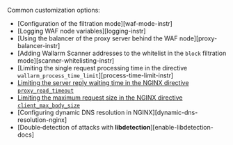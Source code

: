 Common customization options:

* [Configuration of the filtration mode][waf-mode-instr]
* [Logging WAF node variables][logging-instr]
* [Using the balancer of the proxy server behind the WAF node][proxy-balancer-instr]
* [Adding Wallarm Scanner addresses to the whitelist in the `block` filtration mode][scanner-whitelisting-instr]
* [Limiting the single request processing time in the directive `wallarm_process_time_limit`][process-time-limit-instr]
* [Limiting the server reply waiting time in the NGINX directive `proxy_read_timeout`](https://nginx.org/en/docs/http/ngx_http_proxy_module.html#proxy_read_timeout)
* [Limiting the maximum request size in the NGINX directive `client_max_body_size`](https://nginx.org/en/docs/http/ngx_http_core_module.html#client_max_body_size)
* [Configuring dynamic DNS resolution in NGINX][dynamic-dns-resolution-nginx]
* [Double‑detection of attacks with **libdetection**][enable-libdetection-docs]
